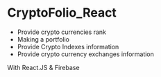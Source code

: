 # CryptoFolio_React

* Provide crypto currencies rank
* Making a portfolio
* Provide Crypto Indexes information
* Provide crypto currency exchanges information

With React.JS & Firebase
